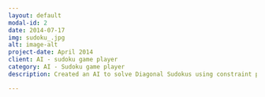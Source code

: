 ```yaml
---
layout: default
modal-id: 2
date: 2014-07-17
img: sudoku_.jpg
alt: image-alt
project-date: April 2014
client: AI - sudoku game player
category: AI - Sudoku game player
description: Created an AI to solve Diagonal Sudokus using constraint propagation and search techniques. Additionally, taught the agent to use the Naked Twins advanced Sudoku strategy. The solver can be found <a href="https://github.com/chuyh/sudoku/blob/master/solution.py">here</a>.

---
```


